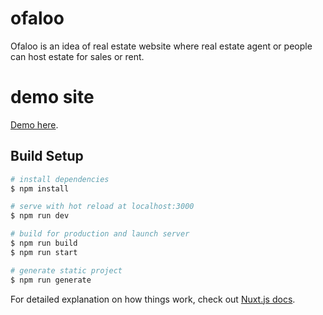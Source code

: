 # ofaloo

Ofaloo is an idea of real estate website where real estate agent or people can host estate for sales or rent.

# demo site

[Demo here](https://ofaloo.netlify.app/).

## Build Setup

```bash
# install dependencies
$ npm install

# serve with hot reload at localhost:3000
$ npm run dev

# build for production and launch server
$ npm run build
$ npm run start

# generate static project
$ npm run generate
```

For detailed explanation on how things work, check out [Nuxt.js docs](https://nuxtjs.org).
